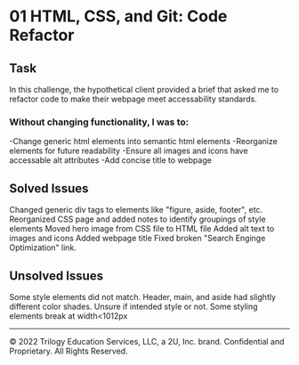 # 01 HTML, CSS, and Git: Code Refactor

## Task
In this challenge, the hypothetical client provided a brief that asked me to refactor code to make their webpage meet accessability standards.

### Without changing functionality, I was to:
  
  -Change generic html elements into semantic html elements
  -Reorganize elements for future readability
  -Ensure all images and icons have accessable alt attributes 
  -Add concise title to webpage

## Solved Issues
Changed generic div tags to elements like "figure, aside, footer", etc. 
Reorganized CSS page and added notes to identify groupings of style elements
Moved hero image from CSS file to HTML file 
Added alt text to images and icons
Added webpage title 
Fixed broken "Search Enginge Optimization" link. 

## Unsolved Issues
Some style elements did not match. Header, main, and aside had slightly different color shades. Unsure if intended style or not. 
Some styling elements break at width<1012px 

---
© 2022 Trilogy Education Services, LLC, a 2U, Inc. brand. Confidential and Proprietary. All Rights Reserved.